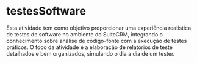 # testesSoftware
Esta atividade tem como objetivo proporcionar uma experiência realística de testes de software no ambiente do SuiteCRM, integrando o conhecimento sobre análise de código-fonte com a execução de testes práticos. O foco da atividade é a elaboração de relatórios de teste detalhados e bem organizados, simulando o dia a dia de um tester.
